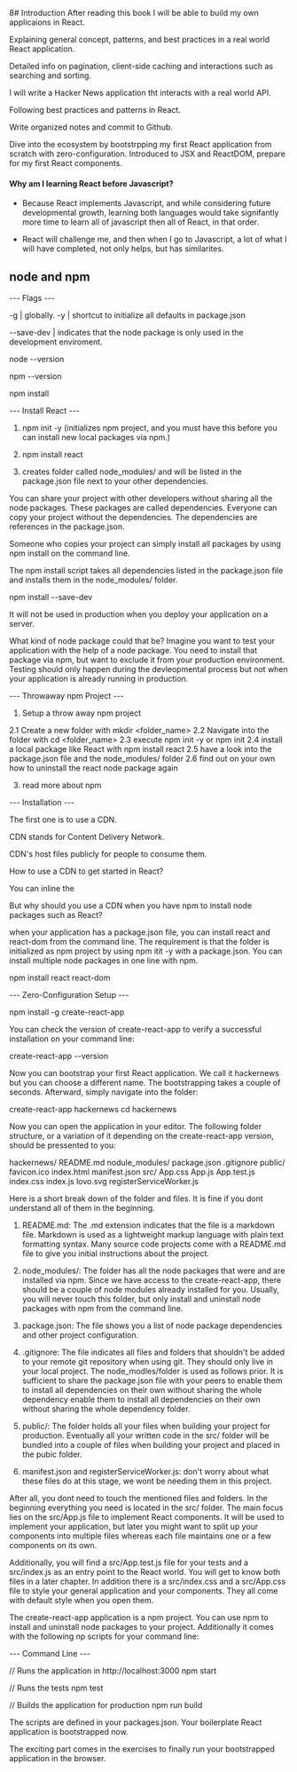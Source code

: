 
8# Introduction
After reading this book I will be able to build my own applicaions in React. 

Explaining general concept, patterns, and best practices in a real world React application.

Detailed info on pagination, client-side caching and interactions such as searching and sorting.

I will write a Hacker News application tht interacts with a real world API.

Following best practices and patterns in React.

Write organized notes and commit to Github.

Dive into the ecosystem by bootstrpping my first React application from scratch with zero-configuration. Introduced to JSX and ReactDOM, prepare for my first React components.


#### Why am I learning React before Javascript?

- Because React implements Javascript, and while considering future developmental growth, learning both languages would take signifantly more time to learn all of javascript then all of React, in that order.

- React will challenge me, and then when I go to Javascript, a lot of what I will have completed, not only helps, but has similarites.


## node and npm


--- Flags ---

-g | globally.
-y | shortcut to initialize all defaults in package.json

--save-dev | indicates that the node package is only used in the development enviroment.
                          

node --version

npm --version

npm install

--- Install React ---

1. npm init -y (initializes npm project, and you must have this before you can install new local packages via npm.)

2. npm install react

3. creates folder called node_modules/ and will be listed in the package.json file next to your other dependencies.

 



You can share your project with other developers without sharing all the node packages. These packages are called dependencies. Everyone can copy your project without the dependencies. The dependencies are references in the package.json. 

Someone who copies your project can simply install all packages by using npm install on the command line.

The npm install script takes all dependencies listed in the package.json file and installs them in the node_modules/ folder.

npm install --save-dev <package>

It will not be used in production when you deploy your application on a server. 

What kind of node package could that be? Imagine you want to test your application with the help of a node package. You need to install that package via npm, but want to exclude it from your production environment. Testing should only happen during the devleopmental process but not when your application is already running in production.





--- Throwaway npm Project ---

1. Setup a throw away npm project

 2.1 Create a new folder with mkdir <folder_name>
 2.2 Navigate into the folder with cd <folder_name> 
 2.3 execute npm init -y or npm init 
 2.4 install a local package like React with npm install react
 2.5 have a look into the package.json file and the node_modules/ folder
 2.6 find out on your own how to uninstall the react node package again

3. read more about npm





--- Installation ---

The first one is to use a CDN.

CDN stands for Content Delivery Network.

CDN's host files publicly for people to consume them.

How to use a CDN to get started in React?

You can inline the <script> tag in your HTML that points to a CDN url. 

To get started in React you need to files (libraries): react and react-dom.


<script crossorigin src="https://unpkg.com/react@16/umd/react.development.js"> 
</\script>

<script crossorigin src="https://unpkg.com/react-din@16/umd/react-dom.developmen\t.js">
</script>


But why should you use a CDN when you have npm to install node packages such as React?

when your application has a package.json file, you can install react and react-dom from the command line. The requirement is that the folder is initialized as npm project by using npm itit -y with a package.json. You can install multiple node packages in one line with npm.

npm install react react-dom

--- Zero-Configuration Setup ---

npm install -g create-react-app

You can check the version of create-react-app to verify a successful installation on your command line:

create-react-app --version

Now you can bootstrap your first React application. We call it hackernews but you can choose a different name. The bootstrapping takes a couple of seconds. Afterward, simply navigate into the folder:

create-react-app hackernews
cd hackernews

Now you can open the application in your editor. The following folder structure, or a variation of it depending on the create-react-app version, should be pressented to you:

hackernews/
  README.md
  nodule_modules/
  package.json
   .gitignore
  public/
   favicon.ico
   index.html
   manifest.json 
src/
   App.css
 		 App.js
		 App.test.js
   index.css
   index.js
	  lovo.svg
	  registerServiceWorker.js

Here is a short break down of the folder and files. It is fine if you dont understand all of them in the beginning.

  1. README.md: The .md extension indicates that the file is a markdown file. Markdown is used as a lightweight markup language with plain text formatting syntax. Many source code projects come with a README.md file to give you initial instructions about the project. 

  2. node_modules/: The folder has all the node packages that were and are installed via npm. Since we have access to the create-react-app, there should be a couple of node modules already installed for you. Usually, you will never touch this folder, but only install and uninstall node packages with npm from the command line.

  3. package.json: The file shows you a list of node package dependencies and other project configuration.

  4. .gitignore: The file indicates all files and folders that shouldn't be added to your remote git repository when using git. They should only live in your local project. The node_modles/folder is used as follows prior. It is sufficient to share the package.json file with your peers to enable them to install all dependencies on their own without sharing the whole dependency enable them to install all dependencies on their own without sharing the whole dependency folder.

  5. public/: The folder holds all your files when building your project for production. Eventually all your written code in the src/ folder will be bundled into a couple of files when building your project and placed in the pubic folder.

  6. manifest.json and registerServiceWorker.js: don't worry about what these files do at this stage, we wont be needing them in this project.

After all, you dont need to touch the mentioned files and folders. In the beginning everything you need is located in the src/ folder. The main focus lies on the src/App.js file to implement React components. It will be used to implement your application, but later you might want to split up your components into multiple files whereas each file maintains one or a few components on its own.

Additionally, you will find a src/App.test.js file for your tests and a src/index.js as an entry point to the React world. You will get to know both files in a later chapter. In addition there is a src/index.css and a src/App.css file to style your general application and your components. They all come with default style when you open them.

The create-react-app application is a npm project. You can use npm to install and uninstall node packages to your project. Additionally it comes with the following np scripts for your command line:   


--- Command Line ---

// Runs the application in http://localhost:3000
npm start

// Runs the tests
npm test

// Builds the application for production
npm run build


The scripts are defined in your packages.json. Your boilerplate React application is bootstrapped now. 

The exciting part comes in the exercises to finally run your bootstrapped application in the browser.




   



                         


























